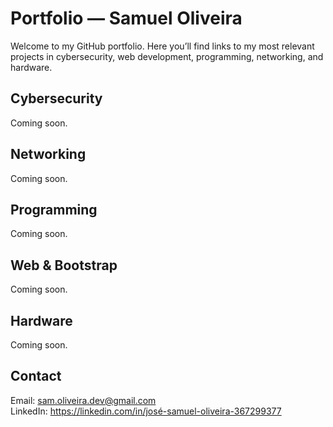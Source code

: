 # Portfolio — Samuel Oliveira

Welcome to my GitHub portfolio. Here you’ll find links to my most relevant projects in cybersecurity, web development, programming, networking, and hardware.

## Cybersecurity

Coming soon.

## Networking

Coming soon.

## Programming

Coming soon.

## Web & Bootstrap

Coming soon.

## Hardware

Coming soon.

## Contact

Email: sam.oliveira.dev@gmail.com <br>
LinkedIn: https://linkedin.com/in/josé-samuel-oliveira-367299377
